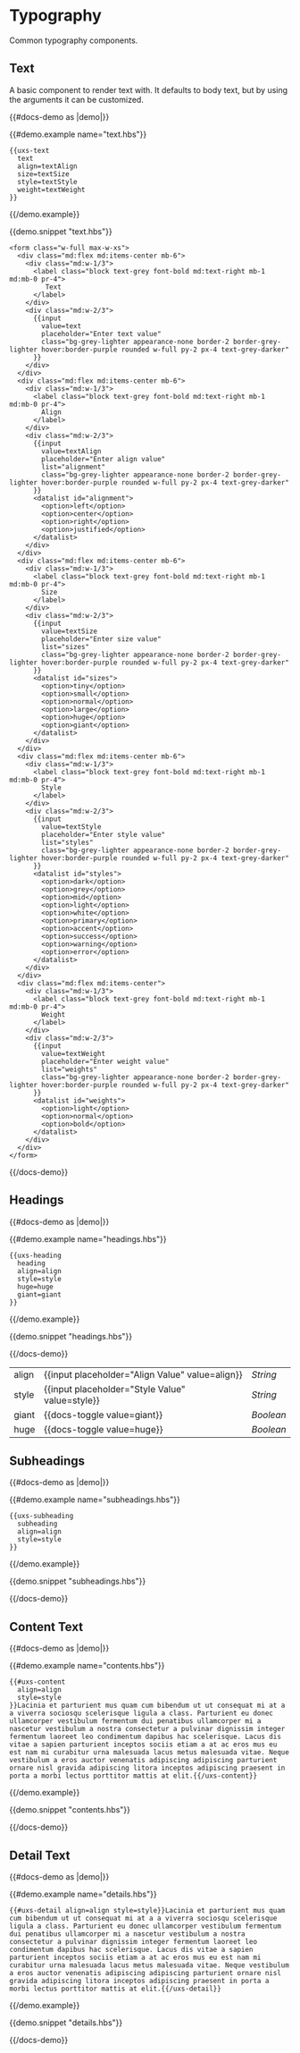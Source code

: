 # Typography

Common typography components.

## Text

A basic component to render text with. It defaults to body text, but by using the arguments it can be customized.

{{#docs-demo as |demo|}}

  {{#demo.example name="text.hbs"}}

    {{uxs-text
      text
      align=textAlign
      size=textSize
      style=textStyle
      weight=textWeight
    }}

  {{/demo.example}}

  {{demo.snippet "text.hbs"}}

  <div class="p-4 bg-grey-lightest relative">

    <form class="w-full max-w-xs">
      <div class="md:flex md:items-center mb-6">
        <div class="md:w-1/3">
          <label class="block text-grey font-bold md:text-right mb-1 md:mb-0 pr-4">
             Text
          </label>
        </div>
        <div class="md:w-2/3">
          {{input
            value=text
            placeholder="Enter text value"
            class="bg-grey-lighter appearance-none border-2 border-grey-lighter hover:border-purple rounded w-full py-2 px-4 text-grey-darker"
          }}
        </div>
      </div>
      <div class="md:flex md:items-center mb-6">
        <div class="md:w-1/3">
          <label class="block text-grey font-bold md:text-right mb-1 md:mb-0 pr-4">
            Align
          </label>
        </div>
        <div class="md:w-2/3">
          {{input
            value=textAlign
            placeholder="Enter align value"
            list="alignment"
            class="bg-grey-lighter appearance-none border-2 border-grey-lighter hover:border-purple rounded w-full py-2 px-4 text-grey-darker"
          }}
          <datalist id="alignment">
            <option>left</option>
            <option>center</option>
            <option>right</option>
            <option>justified</option>
          </datalist>
        </div>
      </div>
      <div class="md:flex md:items-center mb-6">
        <div class="md:w-1/3">
          <label class="block text-grey font-bold md:text-right mb-1 md:mb-0 pr-4">
            Size
          </label>
        </div>
        <div class="md:w-2/3">
          {{input
            value=textSize
            placeholder="Enter size value"
            list="sizes"
            class="bg-grey-lighter appearance-none border-2 border-grey-lighter hover:border-purple rounded w-full py-2 px-4 text-grey-darker"
          }}
          <datalist id="sizes">
            <option>tiny</option>
            <option>small</option>
            <option>normal</option>
            <option>large</option>
            <option>huge</option>
            <option>giant</option>
          </datalist>
        </div>
      </div>
      <div class="md:flex md:items-center mb-6">
        <div class="md:w-1/3">
          <label class="block text-grey font-bold md:text-right mb-1 md:mb-0 pr-4">
            Style
          </label>
        </div>
        <div class="md:w-2/3">
          {{input
            value=textStyle
            placeholder="Enter style value"
            list="styles"
            class="bg-grey-lighter appearance-none border-2 border-grey-lighter hover:border-purple rounded w-full py-2 px-4 text-grey-darker"
          }}
          <datalist id="styles">
            <option>dark</option>
            <option>grey</option>
            <option>mid</option>
            <option>light</option>
            <option>white</option>
            <option>primary</option>
            <option>accent</option>
            <option>success</option>
            <option>warning</option>
            <option>error</option>
          </datalist>
        </div>
      </div>
      <div class="md:flex md:items-center">
        <div class="md:w-1/3">
          <label class="block text-grey font-bold md:text-right mb-1 md:mb-0 pr-4">
            Weight
          </label>
        </div>
        <div class="md:w-2/3">
          {{input
            value=textWeight
            placeholder="Enter weight value"
            list="weights"
            class="bg-grey-lighter appearance-none border-2 border-grey-lighter hover:border-purple rounded w-full py-2 px-4 text-grey-darker"
          }}
          <datalist id="weights">
            <option>light</option>
            <option>normal</option>
            <option>bold</option>
          </datalist>
        </div>
      </div>
    </form>

  </div>

{{/docs-demo}}

## Headings

{{#docs-demo as |demo|}}

  {{#demo.example name="headings.hbs"}}

    {{uxs-heading
      heading
      align=align
      style=style
      huge=huge
      giant=giant
    }}

  {{/demo.example}}

  {{demo.snippet "headings.hbs"}}

{{/docs-demo}}

<table class="docs-args-table">
  <tr>
    <td>align</td>
    <td>{{input placeholder="Align Value" value=align}}</td>
    <td><em>String</em></td>
  </tr>
  <tr>
    <td>style</td>
    <td>{{input placeholder="Style Value" value=style}}</td>
    <td><em>String</em></td>
  </tr>
  <tr>
    <td>giant</td>
    <td>{{docs-toggle value=giant}}</td>
    <td><em>Boolean</em></td>
  </tr>
  <tr>
    <td>huge</td>
    <td>{{docs-toggle value=huge}}</td>
    <td><em>Boolean</em></td>
  </tr>
</table>

## Subheadings

{{#docs-demo as |demo|}}

  {{#demo.example name="subheadings.hbs"}}

    {{uxs-subheading
      subheading
      align=align
      style=style
    }}

  {{/demo.example}}

  {{demo.snippet "subheadings.hbs"}}

{{/docs-demo}}

## Content Text

{{#docs-demo as |demo|}}

  {{#demo.example name="contents.hbs"}}

    {{#uxs-content
      align=align
      style=style
    }}Lacinia et parturient mus quam cum bibendum ut ut consequat mi at a a viverra sociosqu scelerisque ligula a class. Parturient eu donec ullamcorper vestibulum fermentum dui penatibus ullamcorper mi a nascetur vestibulum a nostra consectetur a pulvinar dignissim integer fermentum laoreet leo condimentum dapibus hac scelerisque. Lacus dis vitae a sapien parturient inceptos sociis etiam a at ac eros mus eu est nam mi curabitur urna malesuada lacus metus malesuada vitae. Neque vestibulum a eros auctor venenatis adipiscing adipiscing parturient ornare nisl gravida adipiscing litora inceptos adipiscing praesent in porta a morbi lectus porttitor mattis at elit.{{/uxs-content}}

  {{/demo.example}}

  {{demo.snippet "contents.hbs"}}

{{/docs-demo}}

## Detail Text

{{#docs-demo as |demo|}}

  {{#demo.example name="details.hbs"}}

    {{#uxs-detail align=align style=style}}Lacinia et parturient mus quam cum bibendum ut ut consequat mi at a a viverra sociosqu scelerisque ligula a class. Parturient eu donec ullamcorper vestibulum fermentum dui penatibus ullamcorper mi a nascetur vestibulum a nostra consectetur a pulvinar dignissim integer fermentum laoreet leo condimentum dapibus hac scelerisque. Lacus dis vitae a sapien parturient inceptos sociis etiam a at ac eros mus eu est nam mi curabitur urna malesuada lacus metus malesuada vitae. Neque vestibulum a eros auctor venenatis adipiscing adipiscing parturient ornare nisl gravida adipiscing litora inceptos adipiscing praesent in porta a morbi lectus porttitor mattis at elit.{{/uxs-detail}}

  {{/demo.example}}

  {{demo.snippet "details.hbs"}}

{{/docs-demo}}
